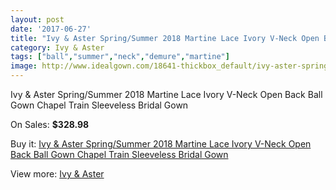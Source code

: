 ```yaml
---
layout: post
date: '2017-06-27'
title: "Ivy & Aster Spring/Summer 2018 Martine Lace Ivory V-Neck Open Back Ball Gown Chapel Train Sleeveless Bridal Gown"
category: Ivy & Aster
tags: ["ball","summer","neck","demure","martine"]
image: http://www.idealgown.com/18641-thickbox_default/ivy-aster-spring-summer-2018-martine-lace-ivory-v-neck-open-back-ball-gown-chapel-train-sleeveless-bridal-gown.jpg
---
```

Ivy & Aster Spring/Summer 2018 Martine Lace Ivory V-Neck Open Back Ball Gown Chapel Train Sleeveless Bridal Gown

On Sales: **$328.98**
<a href="https://www.idealgown.com/en/ivy-aster/7168-ivy-aster-spring-summer-2018-martine-lace-ivory-v-neck-open-back-ball-gown-chapel-train-sleeveless-bridal-gown.html"><amp-img layout="responsive" width="600" height="600" src="//www.idealgown.com/18641-thickbox_default/ivy-aster-spring-summer-2018-martine-lace-ivory-v-neck-open-back-ball-gown-chapel-train-sleeveless-bridal-gown.jpg" alt="Ivy & Aster Spring/Summer 2018 Martine Lace Ivory V-Neck Open Back Ball Gown Chapel Train Sleeveless Bridal Gown 0" /></a>
<a href="https://www.idealgown.com/en/ivy-aster/7168-ivy-aster-spring-summer-2018-martine-lace-ivory-v-neck-open-back-ball-gown-chapel-train-sleeveless-bridal-gown.html"><amp-img layout="responsive" width="600" height="600" src="//www.idealgown.com/18642-thickbox_default/ivy-aster-spring-summer-2018-martine-lace-ivory-v-neck-open-back-ball-gown-chapel-train-sleeveless-bridal-gown.jpg" alt="Ivy & Aster Spring/Summer 2018 Martine Lace Ivory V-Neck Open Back Ball Gown Chapel Train Sleeveless Bridal Gown 1" /></a>

Buy it: [Ivy & Aster Spring/Summer 2018 Martine Lace Ivory V-Neck Open Back Ball Gown Chapel Train Sleeveless Bridal Gown](https://www.idealgown.com/en/ivy-aster/7168-ivy-aster-spring-summer-2018-martine-lace-ivory-v-neck-open-back-ball-gown-chapel-train-sleeveless-bridal-gown.html "Ivy & Aster Spring/Summer 2018 Martine Lace Ivory V-Neck Open Back Ball Gown Chapel Train Sleeveless Bridal Gown")

View more: [Ivy & Aster](https://www.idealgown.com/en/138-ivy-aster "Ivy & Aster")